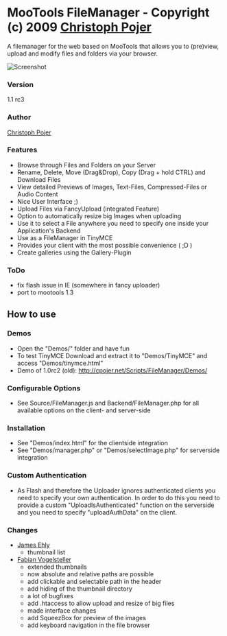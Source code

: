 MooTools FileManager - Copyright (c) 2009 [Christoph Pojer](http://og5.net/christoph)
=====================================================================================

A filemanager for the web based on MooTools that allows you to (pre)view, upload and modify files and folders via your browser.

![Screenshot](https://github.com/frozeman/mootools-filemanager/raw/master/screenshot.png)

### Version
  1.1 rc3

### Author
 [Christoph Pojer](http://og5.net/christoph)

### Features

* Browse through Files and Folders on your Server
* Rename, Delete, Move (Drag&Drop), Copy (Drag + hold CTRL) and Download Files
* View detailed Previews of Images, Text-Files, Compressed-Files or Audio Content
* Nice User Interface ;)
* Upload Files via FancyUpload (integrated Feature)
* Option to automatically resize big Images when uploading
* Use it to select a File anywhere you need to specify one inside your Application's Backend
* Use as a FileManager in TinyMCE
* Provides your client with the most possible convenience ( ;D )
* Create galleries using the Gallery-Plugin

### ToDo
  - fix flash issue in IE (somewhere in fancy uploader)
  - port to mootools 1.3

How to use
----------

### Demos

* Open the "Demos/" folder and have fun
* To test TinyMCE Download and extract it to "Demos/TinyMCE" and access "Demos/tinymce.html"
* Demo of 1.0rc2 (old): http://cpojer.net/Scripts/FileManager/Demos/

### Configurable Options

* See Source/FileManager.js and Backend/FileManager.php for all available options on the client- and server-side

### Installation

* See "Demos/index.html" for the clientside integration
* See "Demos/manager.php" or "Demos/selectImage.php" for serverside integration

### Custom Authentication

* As Flash and therefore the Uploader ignores authenticated clients you need to specify your own authentication. In order to do this you need to provide a custom "UploadIsAuthenticated" function on the serverside and you need to specify "uploadAuthData" on the client.


### Changes
 - [James Ehly](http://www.devtrench.com)
    - thumbnail list
 - [Fabian Vogelsteller](http://frozeman.de)
    - extended thumbnails
    - now absolute and relative paths are possible
    - add clickable and selectable path in the header
    - add hiding of the thumbnail directory
    - a lot of bugfixes
    - add .htaccess to allow upload and resize of big files
    - made interface changes
    - add SqueezBox for preview of the images
    - add keyboard navigation in the file browser
